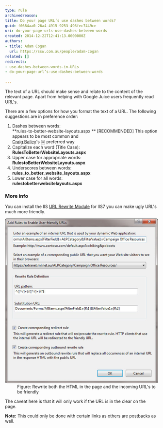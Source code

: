 ```yaml
---
type: rule
archivedreason: 
title: Do your page URL’s use dashes between words?
guid: f0684aa0-26a4-4915-9253-493fec7449ce
uri: do-your-page-urls-use-dashes-between-words
created: 2014-12-22T12:41:13.0000000Z
authors:
- title: Adam Cogan
  url: https://ssw.com.au/people/adam-cogan
related: []
redirects:
- use-dashes-between-words-in-URLs
- do-your-page-url’s-use-dashes-between-words

---
```


The text of a URL should make sense and relate to the content of the relevant page.                     Apart from helping with Google Juice users frequently read URL's.

There are a few options for how you format the text of a URL. The following suggestions                     are in preference order:

<!--endintro-->

1. Dashes between words: <br>       **rules-to-better-website-layouts.aspx
** [RECOMMENDED] This option appears to be most common and <br>      [Craig Bailey](http://www.craigbailey.net/)'s ￼ preferred way
2. Capitalize each word (Title Case): <br>       **RulesToBetterWebsiteLayouts.aspx**
3. Upper case for appropriate words: <br>       **RulestoBetterWebsiteLayouts.aspx**
4. Underscores between words: <br>       **rules\_to\_better\_website\_layouts.aspx**
5. Lower case for all words: <br>       **rulestobetterwebsitelayouts.aspx**


### More info

You can install the IIS [URL Rewrite Module](http://learn.iis.net/page.aspx/460/using-the-url-rewrite-module/) for IIS7 you can make ugly URL's much more friendly.
<dl class="image"><dt>
                        <img src="friendly-url-rule.jpg" alt="Rewrite the HTML"></dt><dd>Figure: Rewrite both the HTML in the page and the incoming URL's to be friendly </dd></dl>
The caveat here is that it will only work if the URL is in the clear on the page.

**Note:** This could only be done with certain links as others are postbacks as well.
